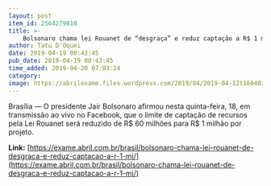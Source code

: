 ```yaml
---
layout: post
item_id: 2564279810
title: >-
    Bolsonaro chama lei Rouanet de “desgraça” e reduz captação a R$ 1 mi
author: Tatu D'Oquei
date: 2019-04-19 00:43:45
pub_date: 2019-04-19 00:43:45
time_added: 2019-04-20 07:03:24
category: 
image: https://abrilexame.files.wordpress.com/2019/04/2019-04-12t160402z_1_lynxnpef3b1dm_rtroptp_4_politica-bolsonaro-museuciencianatural.jpg?quality=70&strip=info&w=680&h=453&crop=1
---
```


Brasília — O presidente Jair Bolsonaro afirmou nesta quinta-feira, 18, em transmissão ao vivo no Facebook, que o limite de captação de recursos pela Lei Rouanet será reduzido de R$ 60 milhões para R$ 1 milhão por projeto.

**Link:** [https://exame.abril.com.br/brasil/bolsonaro-chama-lei-rouanet-de-desgraca-e-reduz-captacao-a-r-1-mi/](https://exame.abril.com.br/brasil/bolsonaro-chama-lei-rouanet-de-desgraca-e-reduz-captacao-a-r-1-mi/)


